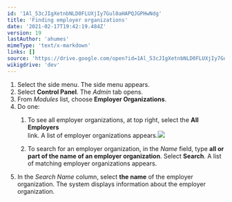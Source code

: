 ```yaml
---
id: '1Al_53cJIgXetnbNLD0FLUXjIy7Gul0aHAPQJGPHwNdg'
title: 'Finding employer organizations'
date: '2021-02-17T19:42:19.484Z'
version: 19
lastAuthor: 'ahumes'
mimeType: 'text/x-markdown'
links: []
source: 'https://drive.google.com/open?id=1Al_53cJIgXetnbNLD0FLUXjIy7Gul0aHAPQJGPHwNdg'
wikigdrive: 'dev'
---
```

1. Select the side menu. The side menu appears.
2. Select <strong>Control Panel</strong>. The <em>Admin</em> tab opens. 
3. From <em>Modules</em> list, choose <strong>Employer Organizations</strong>.
4. Do one:
   1. To see all employer organizations, at top right, select the <strong>All Employers</strong>  
       link. A list of employer organizations appears.<img src="../finding-employer-organizations.assets/3d959dd6aba3c9c9e08f1001cd0527b5.png" />

   2. To search for an employer organization, in the <em>Name</em> field, type <strong>all or part of the name of an employer organization</strong>. Select <strong>Search</strong>. A list of matching employer organizations appears.
1. In the <em>Search Name</em> column, select <strong>the name</strong> of the employer organization. The system displays information about the employer organization.
